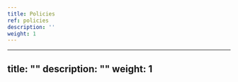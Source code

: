```yaml
---
title: Policies
ref: policies
description: ''
weight: 1
---
```

---
title: ""
description: ""
weight: 1
---
